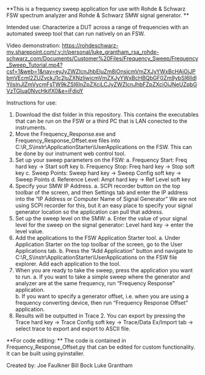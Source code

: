 **This is a frequency sweep application for use with Rohde & Schwarz FSW spectrum analyzer and Rohde & Schwarz SMW signal generator. **

Intended use: Characterize a DUT across a range of frequencies with an automated sweep tool that can run natively on an FSW.

Video demonstration: https://rohdeschwarz-my.sharepoint.com/:v:/r/personal/luke_grantham_rsa_rohde-schwarz_com/Documents/Customer%20Files/Frequency_Sweep/Frequency_Sweep_Tutorial.mp4?csf=1&web=1&nav=eyJyZWZlcnJhbEluZm8iOnsicmVmZXJyYWxBcHAiOiJPbmVEcml2ZUZvckJ1c2luZXNzIiwicmVmZXJyYWxBcHBQbGF0Zm9ybSI6IldlYiIsInJlZmVycmFsTW9kZSI6InZpZXciLCJyZWZlcnJhbFZpZXciOiJNeUZpbGVzTGlua0NvcHkifX0&e=iFdioY


Instructions for use:
1.  Download the dist folder in this repository. This contains the executables that can be run on the FSW or a third PC that is LAN conected to the instruments. 
2.	Move the Frequency_Response.exe and Frequency_Response_Offset.exe files into C:\R_S\instr\ApplicationStarter\UserApplications on the FSW. This can be done by our instrument web control tool. 
3.	Set up your sweep parameters on the FSW:
  a.	Frequency Start: Freq hard key -> Start soft key 
  b.	Frequency Stop: Freq hard key -> Stop soft key
  c.	Sweep Points: Sweep hard key -> Sweep Config soft key -> Sweep Points
  d.	Reference Level: Ampt hard key -> Ref Level soft key
4.	Specify your SMW IP Address.
  a.	SCPI recorder button on the top toolbar of the screen, and then Settings tab and enter the IP address into the “IP Address or Computer Name of Signal Generator” 
      We are not using SCPI recorder for this, but it an easy place to specify your signal generator location so the application can pull that address.
5.	Set up the sweep level on the SMW:
  a.	Enter the value of your signal level for the sweep on the signal generator: Level hard key -> enter the level value.
6.	Add the applications to the FSW Application Starter tool.
  a.	Under Application Starter on the top toolbar of the screen, go to the User Applications tab. 
  b.	Press the “Add Application” button and navigate to C:\R_S\instr\ApplicationStarter\UserApplications on the FSW file explorer. Add each application to the tool. 
7.	When you are ready to take the sweep, press the application you want to run. 
  a.	If you want to take a simple sweep where the generator and analyzer are at the same frequency, run “Frequency Response” application.   
  b.	If you want to specify a generator offset, i.e. when you are using a frequency converting device, then run “Frequency Response Offset” application. 
8.	Results will be outputted in Trace 2. You can export by pressing the Trace hard key -> Trace Config soft key -> Trace/Data Ex/Import tab -> select trace to export and export to ASCII file. 
    


**For code editing: **
The code is contained in Frequency_Response_Offset.py that can be edited for custom functionality. It can be built using pyinstaller.

Created by:
Joe Faulkner
Bill Bock
Luke Grantham 
